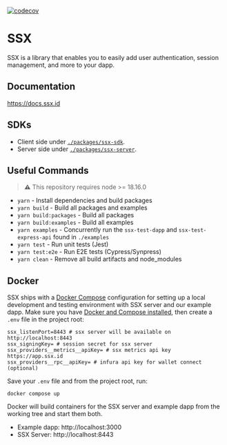 [![codecov](https://codecov.io/gh/spruceid/ssx/branch/main/graph/badge.svg?token=JV205ZHO78)](https://codecov.io/gh/spruceid/ssx)

# SSX

SSX is a library that enables you to easily add user authentication, session management, and more to your dapp.

## Documentation

https://docs.ssx.id

## SDKs

- Client side under [`./packages/ssx-sdk`](./packages/ssx-sdk).
- Server side under [`./packages/ssx-server`](./packages/ssx-server).

## Useful Commands
> **⚠** This repository requires node >= 18.16.0

- `yarn` - Install dependencies and build packages
- `yarn build` - Build all packages and examples
- `yarn build:packages` - Build all packages
- `yarn build:examples` - Build all examples
- `yarn examples` - Concurrently run the `ssx-test-dapp` and `ssx-test-express-api` found in `./examples`
- `yarn test` - Run unit tests (Jest)
- `yarn test:e2e` - Run E2E tests (Cypress/Synpress)
- `yarn clean` - Remove all build artifacts and node_modules


## Docker

SSX ships with a [Docker Compose](https://docs.docker.com/compose/) configuration
for setting up a local development and testing environment with SSX server and
our example dapp. Make sure you have
[Docker and Compose installed](https://docs.docker.com/compose/install/), then
create a `.env` file in the project root:

```
ssx_listenPort=8443 # ssx server will be available on http://localhost:8443
ssx_signingKey= # session secret for ssx server
ssx_providers__metrics__apiKey= # ssx metrics api key https://app.ssx.id
ssx_providers__rpc__apiKey= # infura api key for wallet connect (optional)
```

Save your `.env` file and from the project root, run:

```
docker compose up
```

Docker will build containers for the SSX server and example dapp from the
working tree and start them both.

- Example dapp: http://localhost:3000
- SSX Server: http://localhost:8443

